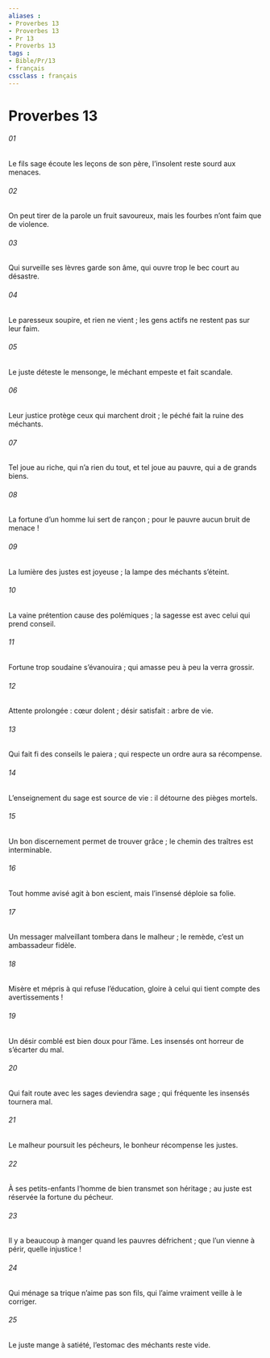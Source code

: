 ```yaml
---
aliases : 
- Proverbes 13
- Proverbes 13
- Pr 13
- Proverbs 13
tags : 
- Bible/Pr/13
- français
cssclass : français
---
```


# Proverbes 13

###### 01
Le fils sage écoute les leçons de son père,
l’insolent reste sourd aux menaces.
###### 02
On peut tirer de la parole un fruit savoureux,
mais les fourbes n’ont faim que de violence.
###### 03
Qui surveille ses lèvres garde son âme,
qui ouvre trop le bec court au désastre.
###### 04
Le paresseux soupire, et rien ne vient ;
les gens actifs ne restent pas sur leur faim.
###### 05
Le juste déteste le mensonge,
le méchant empeste et fait scandale.
###### 06
Leur justice protège ceux qui marchent droit ;
le péché fait la ruine des méchants.
###### 07
Tel joue au riche, qui n’a rien du tout,
et tel joue au pauvre, qui a de grands biens.
###### 08
La fortune d’un homme lui sert de rançon ;
pour le pauvre aucun bruit de menace !
###### 09
La lumière des justes est joyeuse ;
la lampe des méchants s’éteint.
###### 10
La vaine prétention cause des polémiques ;
la sagesse est avec celui qui prend conseil.
###### 11
Fortune trop soudaine s’évanouira ;
qui amasse peu à peu la verra grossir.
###### 12
Attente prolongée : cœur dolent ;
désir satisfait : arbre de vie.
###### 13
Qui fait fi des conseils le paiera ;
qui respecte un ordre aura sa récompense.
###### 14
L’enseignement du sage est source de vie :
il détourne des pièges mortels.
###### 15
Un bon discernement permet de trouver grâce ;
le chemin des traîtres est interminable.
###### 16
Tout homme avisé agit à bon escient,
mais l’insensé déploie sa folie.
###### 17
Un messager malveillant tombera dans le malheur ;
le remède, c’est un ambassadeur fidèle.
###### 18
Misère et mépris à qui refuse l’éducation,
gloire à celui qui tient compte des avertissements !
###### 19
Un désir comblé est bien doux pour l’âme.
Les insensés ont horreur de s’écarter du mal.
###### 20
Qui fait route avec les sages deviendra sage ;
qui fréquente les insensés tournera mal.
###### 21
Le malheur poursuit les pécheurs,
le bonheur récompense les justes.
###### 22
À ses petits-enfants l’homme de bien transmet son héritage ;
au juste est réservée la fortune du pécheur.
###### 23
Il y a beaucoup à manger quand les pauvres défrichent ;
que l’un vienne à périr, quelle injustice !
###### 24
Qui ménage sa trique n’aime pas son fils,
qui l’aime vraiment veille à le corriger.
###### 25
Le juste mange à satiété,
l’estomac des méchants reste vide.
